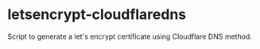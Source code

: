 # letsencrypt-cloudflaredns
Script to generate a let's encrypt certificate using Cloudflare DNS method.
